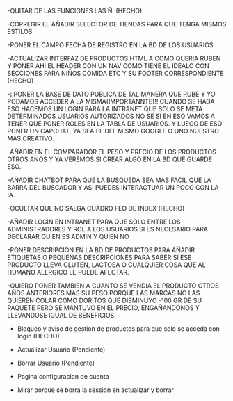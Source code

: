-QUITAR DE LAS FUNCIONES LAS Ñ. (HECHO)

-CORREGIR EL AÑADIR SELECTOR DE TIENDAS PARA QUE TENGA MISMOS ESTILOS.

-PONER EL CAMPO FECHA DE REGISTRO EN LA BD DE LOS USUARIOS.

-ACTUALIZAR INTERFAZ DE PRODUCTOS.HTML A COMO QUERIA RUBEN Y PONER AHI EL HEADER CON UN NAV COMO TIENE EL IDEALO CON SECCIONES PARA NIÑOS COMIDA ETC Y SU FOOTER CORRESPONDIENTE (HECHO)

-¡¡PONER LA BASE DE DATO PUBLICA DE TAL MANERA QUE RUBE Y YO PODAMOS ACCEDER A LA MISMA(IMPORTANNTE)!! CUANDO SE HAGA ESO HACEMOS UN LOGIN PARA LA INTRANET QUE SOLO SE META DETERMINADOS USUARIOS AUTORIZADOS NO SE SI EN ESO VAMOS A TENER QUE PONER ROLES EN LA TABLA DE USUARIOS. Y LUEGO DE ESO PONER UN CAPCHAT, YA SEA EL DEL MISMO GOOGLE O UNO NUESTRO MAS CREATIVO.

-AÑADIR EN EL COMPARADOR EL PESO Y PRECIO DE LOS PRODUCTOS OTROS AÑOS Y YA VEREMOS SI CREAR ALGO EN LA BD QUE GUARDE ESO.

-AÑADIR CHATBOT PARA QUE LA BUSQUEDA SEA MAS FACIL QUE LA BARRA DEL BUSCADOR Y ASI PUEDES INTERACTUAR UN POCO CON LA IA.

-OCULTAR QUE NO SALGA CUADRO FEO DE INDEX (HECHO)

-AÑADIR LOGIN EN INTRANET PARA QUE SOLO ENTRE LOS ADMINISTRADORES Y ROL A LOS USUARIOS SI ES NECESARIO PARA DECLARAR QUIEN ES ADMIN Y QUIEN NO

-PONER DESCRIPCION EN LA BD DE PRODUCTOS PARA AÑADIR ETIQUETAS O PEQUEÑAS DESCRIPCIONES PARA SABER SI ESE PRODUCTO LLEVA GLUTEN, LACTOSA O CUALQUIER COSA QUE AL HUMANO ALERGICO LE PUEDE AFECTAR.

-QUIERO PONER TAMBIEN A CUANTO SE VENDIA EL PRODUCTO OTROS AÑOS ANTERIORES MAS SU PESO PORQUE LAS MARCAS NO LAS QUIEREN COLAR COMO DORITOS QUE DISMINUYO -100 GR DE SU PAQUETE PERO SE MANTUVO EN EL PRECIO, ENGAÑANDONOS Y LLEVANDOSE IGUAL DE BENEFICIOS.

- Bloqueo y aviso de gestion de productos para que solo se acceda con login (HECHO)

- Actualizar Usuario (Pendiente)

- Borrar Usuario (Pendiente)

- Pagina configuracion de cuenta

- Mirar porque se borra la session en actualizar y borrar
